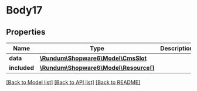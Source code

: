 # Body17

## Properties
Name | Type | Description | Notes
------------ | ------------- | ------------- | -------------
**data** | [**\Rundum\Shopware6\Model\CmsSlot**](CmsSlot.md) |  | [optional] 
**included** | [**\Rundum\Shopware6\Model\Resource[]**](Resource.md) |  | [optional] 

[[Back to Model list]](../../README.md#documentation-for-models) [[Back to API list]](../../README.md#documentation-for-api-endpoints) [[Back to README]](../../README.md)

